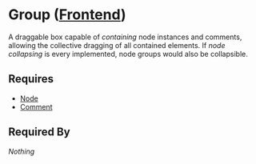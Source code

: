 # Group ([Frontend](../../frontend.md))

A draggable box capable of *containing* node instances and comments, allowing the collective dragging of all contained elements. If *node collapsing* is every implemented, node groups would also be collapsible.

## Requires

- [Node](../nodes/node.md)
- [Comment](../comments/comment.md)

## Required By

*Nothing*
